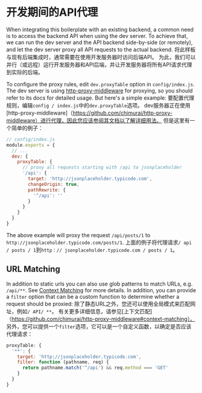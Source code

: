 # 开发期间的API代理

When integrating this boilerplate with an existing backend, a common need is to access the backend API when using the dev server. To achieve that, we can run the dev server and the API backend side-by-side (or remotely), and let the dev server proxy all API requests to the actual backend.
将此样板与现有后端集成时，通常需要在使用开发服务器时访问后端API。 为此，我们可以并行（或远程）运行开发服务器和API后端，并让开发服务器将所有API请求代理到实际的后端。

To configure the proxy rules, edit `dev.proxyTable` option in `config/index.js`. The dev server is using [http-proxy-middleware](https://github.com/chimurai/http-proxy-middleware) for proxying, so you should refer to its docs for detailed usage. But here's a simple example:
要配置代理规则，编辑`config / index.js`中的`dev.proxyTable`选项。 dev服务器正在使用[http-proxy-middleware]（https://github.com/chimurai/http-proxy-middleware）进行代理，因此您应该参阅其文档以了解详细用法。 但是这里有一个简单的例子：

``` js
// config/index.js
module.exports = {
  // ...
  dev: {
    proxyTable: {
      // proxy all requests starting with /api to jsonplaceholder
      '/api': {
        target: 'http://jsonplaceholder.typicode.com',
        changeOrigin: true,
        pathRewrite: {
          '^/api': ''
        }
      }
    }
  }
}
```

The above example will proxy the request `/api/posts/1` to `http://jsonplaceholder.typicode.com/posts/1`.
上面的例子将代理请求`/ api / posts / 1`到`http：// jsonplaceholder.typicode.com / posts / 1`。

## URL Matching

In addition to static urls you can also use glob patterns to match URLs, e.g. `/api/**`. See [Context Matching](https://github.com/chimurai/http-proxy-middleware#context-matching) for more details. In addition, you can provide a `filter` option that can be a custom function to determine whether a request should be proxied:
除了静态URL之外，您还可以使用全局模式来匹配网址，例如`/ API/ **`。 有关更多详细信息，请参见[上下文匹配]（https://github.com/chimurai/http-proxy-middleware#context-matching）。 另外，您可以提供一个`filter`选项，它可以是一个自定义函数，以确定是否应该代理请求：

``` js
proxyTable: {
  '**': {
    target: 'http://jsonplaceholder.typicode.com',
    filter: function (pathname, req) {
      return pathname.match('^/api') && req.method === 'GET'
    }
  }
}
```
